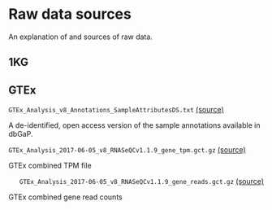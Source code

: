 # Raw data sources
An explanation of and sources of raw data.

## 1KG

## GTEx

`GTEx_Analysis_v8_Annotations_SampleAttributesDS.txt` [(source)](https://storage.googleapis.com/gtex_analysis_v8/annotations/GTEx_Analysis_v8_Annotations_SampleAttributesDS.txt)

A de-identified, open access version of the sample annotations available in dbGaP.

`GTEx_Analysis_2017-06-05_v8_RNASeQCv1.1.9_gene_tpm.gct.gz` [(source)](https://storage.googleapis.com/gtex_analysis_v8/rna_seq_data/GTEx_Analysis_2017-06-05_v8_RNASeQCv1.1.9_gene_tpm.gct.gz)

GTEx combined TPM file

`	GTEx_Analysis_2017-06-05_v8_RNASeQCv1.1.9_gene_reads.gct.gz` [(source)](https://storage.googleapis.com/gtex_analysis_v8/rna_seq_data/GTEx_Analysis_2017-06-05_v8_RNASeQCv1.1.9_gene_reads.gct.gz)

GTEx combined gene read counts 